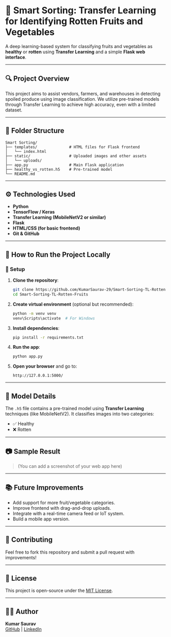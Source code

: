 # 🍎 Smart Sorting: Transfer Learning for Identifying Rotten Fruits and Vegetables

A deep learning-based system for classifying fruits and vegetables as **healthy** or **rotten** using **Transfer Learning** and a simple **Flask web interface**.

---

## 🔍 Project Overview

This project aims to assist vendors, farmers, and warehouses in detecting spoiled produce using image classification. We utilize pre-trained models through Transfer Learning to achieve high accuracy, even with a limited dataset.

---

## 📁 Folder Structure

```
Smart Sorting/
├── templates/              # HTML files for Flask frontend
│   └── index.html
├── static/                 # Uploaded images and other assets
│   └── uploads/
├── app.py                  # Main Flask application
├── healthy_vs_rotten.h5    # Pre-trained model
└── README.md
```

---

## ⚙️ Technologies Used

- **Python**
- **TensorFlow / Keras**
- **Transfer Learning (MobileNetV2 or similar)**
- **Flask**
- **HTML/CSS (for basic frontend)**
- **Git & GitHub**

---

## 🚀 How to Run the Project Locally

### 🔧 Setup

1. **Clone the repository**:
   ```bash
   git clone https://github.com/KumarSaurav-29/Smart-Sorting-TL-Rotten-Fruits.git
   cd Smart-Sorting-TL-Rotten-Fruits
   ```

2. **Create virtual environment** (optional but recommended):
   ```bash
   python -m venv venv
   venv\Scripts\activate  # For Windows
   ```

3. **Install dependencies**:
   ```bash
   pip install -r requirements.txt
   ```

4. **Run the app**:
   ```bash
   python app.py
   ```

5. **Open your browser** and go to:
   ```
   http://127.0.0.1:5000/
   ```

---

## 🧠 Model Details

The `.h5` file contains a pre-trained model using **Transfer Learning** techniques (like MobileNetV2). It classifies images into two categories:

- ✅ Healthy
- ❌ Rotten

---

## 📷 Sample Result

> (You can add a screenshot of your web app here)

---

## 📚 Future Improvements

- Add support for more fruit/vegetable categories.
- Improve frontend with drag-and-drop uploads.
- Integrate with a real-time camera feed or IoT system.
- Build a mobile app version.

---

## 🤝 Contributing

Feel free to fork this repository and submit a pull request with improvements!

---

## 📄 License

This project is open-source under the [MIT License](LICENSE).

---

## 🙋‍♂️ Author

**Kumar Saurav**  
[GitHub](https://github.com/KumarSaurav-29) | [LinkedIn](https://www.linkedin.com/in/kumar-saurav29)
